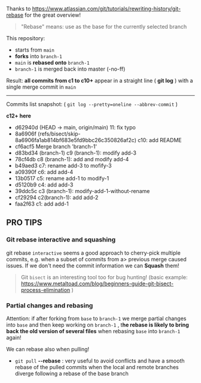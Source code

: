 Thanks to https://www.atlassian.com/git/tutorials/rewriting-history/git-rebase for the great overview!

> "Rebase" means: use <branch> as the base for the currently selected branch

This repository:

- starts from `main`
- **forks** into `branch-1`
- `main` is **rebased onto** `branch-1`
- `branch-1` is merged back into master (-no-ff)

Result: **all commits from c1 to c10+** appear in a straight line ( **git log** ) with a single merge commit in `main`

---

Commits list snapshot: ( `git log --pretty=oneline --abbrev-commit` )

__c12+ here__
- d62940d (HEAD -> main, origin/main) 11: fix typo
- 8a6906f (refs/bisect/skip-8a6906fa1ab814bf683e5fd9bbc26c350826af2c) c10: add README
- cf6acf5 Merge branch 'branch-1'
- d83bd34 (branch-1) c9 (branch-1): modify add-3
- 78cf4db c8 (branch-1): add and modify add-4
- b49aed3 c7: rename add-3 to mofify-3
- a09390f c6: add add-4
- 13b0517 c5: rename add-1 to modify-1
- d5120b9 c4: add add-3
- 39ddc5c c3 (branch-1): modify-add-1-without-rename
- cf29294 c2(branch-1): add add-2
- faa2f63 c1: add add-1

## PRO TIPS

### Git rebase interactive and squashing

git rebase `interactive` seems a good approach to cherry-pick multiple commits, e.g. when a subset of commits 
from a> previous merge caused issues. If we don't need the commit information we can **Squash** them!

> Git `bisect` is an interesting tool too for bug hunting! (basic example: https://www.metaltoad.com/blog/beginners-guide-git-bisect-process-elimination )

### Partial changes and rebasing

Attention: if after forking from `base` to `branch-1` we merge partial changes into `base` and then keep working on `branch-1` , t**he rebase is likely to bring back the old version of several files** when rebasing `base` into `branch-1` again!

We can rebase also when pulling!

- `git pull` **--rebase** : very useful to avoid conflicts and have a smooth rebase of the pulled commits when the local and remote branches diverge following a rebase of the base branch
